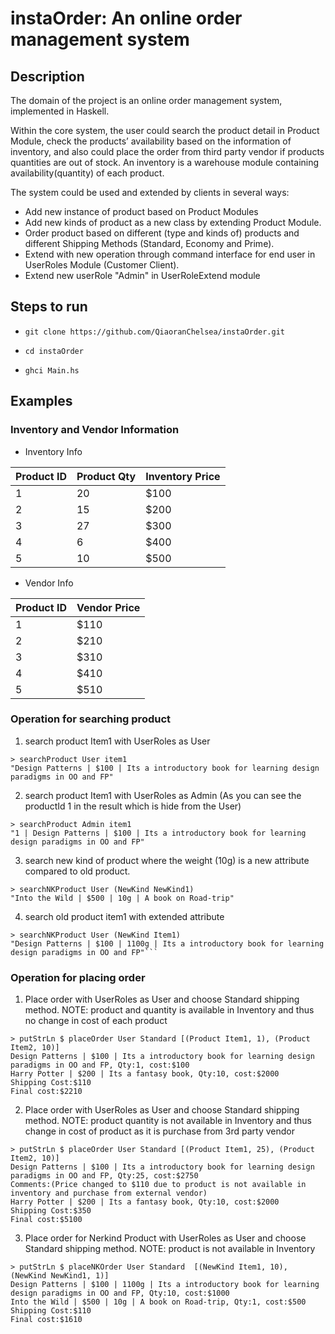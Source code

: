 # instaOrder: An online order management system 


## Description
The domain of the project is an online order management system, implemented in Haskell.

Within the core system, the user could search the product detail in Product Module, check the products’ availability based on the information of inventory, and also could place the order from third party vendor if products quantities are out of stock. An inventory is a warehouse module containing availability(quantity) of each product.

The system could be used and extended by clients in several ways:
* Add new instance of product based on Product Modules
* Add new kinds of product as a new class by extending Product Module.
* Order product based on different (type and kinds of) products and different Shipping Methods (Standard, Economy and Prime).
* Extend with new operation through command interface for end user in UserRoles Module (Customer Client).
* Extend new userRole "Admin" in UserRoleExtend module

## Steps to run
* `git clone https://github.com/QiaoranChelsea/instaOrder.git`

* `cd instaOrder`

* `ghci Main.hs` 

## Examples
### Inventory and Vendor Information
* Inventory Info

| Product ID  | Product Qty | Inventory Price |
| ------------| ----------- |------------- |
| 1  | 20 | $100  |
| 2  | 15 | $200  |
| 3  | 27 | $300  |
| 4  | 6  | $400  |
| 5  | 10 | $500  |

* Vendor Info

| Product ID  | Vendor Price |
| ------------- | ------------- |
| 1  | $110  |
| 2  | $210  |
| 3  | $310  |
| 4  | $410  |
| 5  | $510  |




### Operation for searching product 
1. search product Item1 with UserRoles as User 
```
> searchProduct User item1
"Design Patterns | $100 | Its a introductory book for learning design paradigms in OO and FP"
```

2. search product Item1 with UserRoles as Admin (As you can see the productId 1 in the result which is hide from the User)
```
> searchProduct Admin item1 
"1 | Design Patterns | $100 | Its a introductory book for learning design paradigms in OO and FP"
```

3. search new kind of product where the weight (10g) is a new attribute compared to old product.
```
> searchNKProduct User (NewKind NewKind1)
"Into the Wild | $500 | 10g | A book on Road-trip"
```

4. search old product item1 with extended attribute
```
> searchNKProduct User (NewKind Item1)
"Design Patterns | $100 | 1100g | Its a introductory book for learning design paradigms in OO and FP"```
```

### Operation for placing order
1. Place order with UserRoles as User and choose Standard shipping method. 
NOTE: product and quantity is available in Inventory and thus no change in cost of each product
```
> putStrLn $ placeOrder User Standard [(Product Item1, 1), (Product Item2, 10)]
Design Patterns | $100 | Its a introductory book for learning design paradigms in OO and FP, Qty:1, cost:$100
Harry Potter | $200 | Its a fantasy book, Qty:10, cost:$2000
Shipping Cost:$110
Final cost:$2210
```
2. Place order with UserRoles as User and choose Standard shipping method. 
NOTE: product quantity is not available in Inventory and thus change in cost of product as it is purchase from 3rd party vendor
```
> putStrLn $ placeOrder User Standard [(Product Item1, 25), (Product Item2, 10)]
Design Patterns | $100 | Its a introductory book for learning design paradigms in OO and FP, Qty:25, cost:$2750
Comments:(Price changed to $110 due to product is not available in inventory and purchase from external vendor) 
Harry Potter | $200 | Its a fantasy book, Qty:10, cost:$2000
Shipping Cost:$350
Final cost:$5100
```
3. Place order for Nerkind Product with UserRoles as User and choose Standard shipping method.
NOTE: product is not available in Inventory
```
> putStrLn $ placeNKOrder User Standard  [(NewKind Item1, 10), (NewKind NewKind1, 1)] 
Design Patterns | $100 | 1100g | Its a introductory book for learning design paradigms in OO and FP, Qty:10, cost:$1000
Into the Wild | $500 | 10g | A book on Road-trip, Qty:1, cost:$500
Shipping Cost:$110
Final cost:$1610
```
